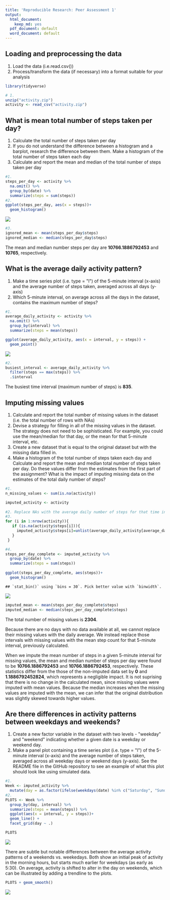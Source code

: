 ```yaml
---
title: 'Reproducible Research: Peer Assessment 1'
output:
  html_document:
    keep_md: yes
  pdf_document: default
  word_document: default
---
```



## Loading and preprocessing the data
1. Load the data (i.e.read.csv())
2. Process/transform the data (if necessary) into a format suitable for your analysis

```r
library(tidyverse)

# 1.
unzip("activity.zip")
activity <- read_csv("activity.zip")
```



## What is mean total number of steps taken per day?
1. Calculate the total number of steps taken per day
2. If you do not understand the difference between a histogram and a barplot, research the difference between them. Make a histogram of the total number of steps taken each day
3. Calculate and report the mean and median of the total number of steps taken per day

```r
#1. 
steps_per_day <- activity %>%
  na.omit() %>% 
  group_by(date) %>% 
  summarize(steps = sum(steps))
#2.  
ggplot(steps_per_day, aes(x = steps))+
  geom_histogram()
```

![](PA1_template_files/figure-html/unnamed-chunk-57-1.png)<!-- -->

```r
#3.
ignored_mean <- mean(steps_per_day$steps)
ignored_median <- median(steps_per_day$steps)
```

The mean and median number steps per day are **10766.1886792453** and **10765**, respectively.



## What is the average daily activity pattern?
1. Make a time series plot (i.e. type = "l") of the 5-minute interval (x-axis) and the average number of steps taken, averaged across all days (y-axis)
2. Which 5-minute interval, on average across all the days in the dataset, contains the maximum number of steps?

```r
#1. 
average_daily_activity <- activity %>% 
  na.omit() %>% 
  group_by(interval) %>% 
  summarize(steps = mean(steps))

ggplot(average_daily_activity, aes(x = interval, y = steps)) +
  geom_point()
```

![](PA1_template_files/figure-html/unnamed-chunk-58-1.png)<!-- -->

```r
#2. 
busiest_interval <- average_daily_activity %>% 
  filter(steps == max(steps)) %>% 
  .$interval
```
The busiest time interval (maximum number of steps) is **835**.


## Imputing missing values
1. Calculate and report the total number of missing values in the dataset (i.e. the total number of rows with NAs)
2. Devise a strategy for filling in all of the missing values in the dataset. The strategy does not need to be sophisticated. For example, you could use the mean/median for that day, or the mean for that 5-minute interval, etc.
3. Create a new dataset that is equal to the original dataset but with the missing data filled in.
4. Make a histogram of the total number of steps taken each day and Calculate and report the mean and median total number of steps taken per day. Do these values differ from the estimates from the first part of the assignment? What is the impact of imputing missing data on the estimates of the total daily number of steps?

```r
#1.
n_missing_values <- sum(is.na(activity))

imputed_activity <- activity
 
#2. Replace NAs with the average daily number of steps for that time interval
#3. 
for (i in 1:nrow(activity)){
   if (is.na(activity$steps[i])){
     imputed_activity$steps[i]=unlist(average_daily_activity[average_daily_activity$interval==activity$interval[[i]],"steps"])
   }
 }

#4.
steps_per_day_complete <- imputed_activity %>% 
  group_by(date) %>% 
  summarize(steps = sum(steps))
  
ggplot(steps_per_day_complete, aes(steps))+
  geom_histogram()
```

```
## `stat_bin()` using `bins = 30`. Pick better value with `binwidth`.
```

![](PA1_template_files/figure-html/unnamed-chunk-59-1.png)<!-- -->

```r
imputed_mean <- mean(steps_per_day_complete$steps)
imputed_median <- median(steps_per_day_complete$steps)
```
The total number of missing values is **2304**.

Because there are no days with no data available at all, we cannot replace their missing values with the daily average. We instead replace those intervals with missing values with the mean step count for that 5-minute interval, previously calculated.

When we impute the mean number of steps in a given 5-minute interval for missing values, the mean and median number of steps per day were found to be **10766.1886792453** and **10766.1886792453**, respectively. These statistics differ from the those of the non-imputed data set by **0** and **1.1886792452824**, which represents a negligible impact. It is not suprising that there is no change in the calculated mean, since missing values were imputed with mean values. Because the median increases when the missing values are imputed with the mean, we can infer that the original distribution was slightly skewed towards higher values.

## Are there differences in activity patterns between weekdays and weekends?
1. Create a new factor variable in the dataset with two levels - "weekday" and "weekend" indicating whether a given date is a weekday or weekend day.
2. Make a panel plot containing a time series plot (i.e. type = "l") of the 5-minute interval (x-axis) and the average number of steps taken, averaged across all weekday days or weekend days (y-axis). See the README file in the GitHub repository to see an example of what this plot should look like using simulated data.

```r
#1.
Week <- imputed_activity %>% 
  mutate(day = as.factor(ifelse(weekdays(date) %in% c("Saturday", "Sunday"),"weekend", "weekday")))
#2.
PLOTS <- Week %>% 
  group_by(day, interval) %>% 
  summarize(steps = mean(steps)) %>% 
  ggplot(aes(x = interval, y = steps))+
  geom_line() +
  facet_grid(day ~ .)

PLOTS
```

![](PA1_template_files/figure-html/unnamed-chunk-60-1.png)<!-- -->

There are subtle but notable differences between the average activity patterns of a weekends vs. weekedays. Both show an initial peak of activity in the morning hours, but starts much earlier for weekdays (as early as 5:30). On average, activity is shifted to alter in the day on weekends, which can be illustrated by adding a trendline to the plots.

```r
PLOTS + geom_smooth()
```

![](PA1_template_files/figure-html/unnamed-chunk-61-1.png)<!-- -->


